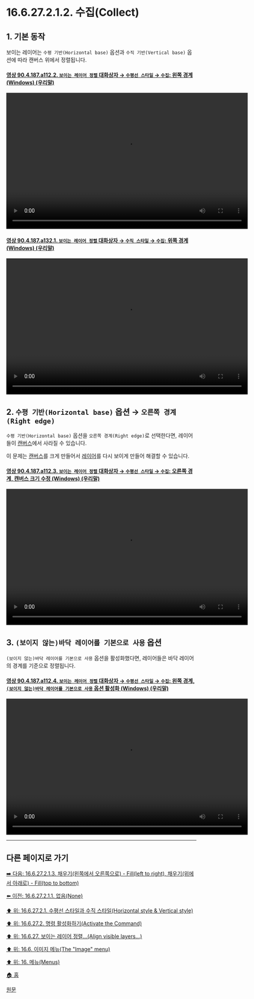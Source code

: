 # 16.6.27.2.1.2. 수집(Collect)

<a id="16-06-27-02-01-02-s1"></a>

## 1. 기본 동작

보이는 레이어는 `수평 기반(Horizontal base)` 옵션과 `수직 기반(Vertical base)` 옵션에 따라 캔버스 위에서 정렬됩니다.

<a id="90-04-187-a112-02"></a>

#### [영상 90.4.187.a112.2. `보이는 레이어 정렬` 대화상자 → `수평선 스타일` → `수집`: 왼쪽 경계 (Windows) (우리말)](./90-04-0187-align_visible_layers.md#90-04-187-a112-02)
<video controls="controls" width="640" height="360" src="https://github.com/user-attachments/assets/067f859e-05ac-4e5f-abe4-c03231e28223"></video>

<a id="90-04-187-a132-01"></a>

#### [영상 90.4.187.a132.1. `보이는 레이어 정렬` 대화상자 → `수직 스타일` → `수집`: 위쪽 경계 (Windows) (우리말)](./90-04-0187-align_visible_layers.md#90-04-187-a132-01)
<video controls="controls" width="640" height="360" src="https://github.com/user-attachments/assets/8f4fbc9f-a0b9-425a-ab03-9ff7446cee46"></video>

<a id="16-06-27-02-01-02-s2"></a>

## 2. `수평 기반(Horizontal base)` 옵션 → `오른쪽 경계(Right edge)`

`수평 기반(Horizontal base)` 옵션을 `오른쪽 경계(Right edge)`로 선택한다면, 레이어들이 [캔버스](./19-glossaryx-canvas.md)에서 사라질 수 있습니다.

이 문제는 [캔버스](./19-glossaryx-canvas.md)를 크게 만들어서 [레이어](./19-glossaryx-layer.md)를 다시 보이게 만들어 해결할 수 있습니다.

<a id="90-04-187-a112-03"></a>

#### [영상 90.4.187.a112.3. `보이는 레이어 정렬` 대화상자 → `수평선 스타일` → `수집`: 오른쪽 경계, 캔버스 크기 수정 (Windows) (우리말)](./90-04-0187-align_visible_layers.md#90-04-187-a112-03)
<video controls="controls" width="640" height="360" src="https://github.com/user-attachments/assets/8c9a601b-9df4-4e5e-87c7-e16038d02327"></video>

<a id="16-06-27-02-01-02-s3"></a>

## 3. `(보이지 않는)바닥 레이어를 기본으로 사용` 옵션
`(보이지 않는)바닥 레이어를 기본으로 사용` 옵션을 활성화했다면, 레이어들은 바닥 레이어의 경계를 기준으로 정렬됩니다.

<a id="90-04-187-a112-04"></a>

#### [영상 90.4.187.a112.4. `보이는 레이어 정렬` 대화상자 → `수평선 스타일` → `수집`: 왼쪽 경계, `(보이지 않는)바닥 레이어를 기본으로 사용` 옵션 활성화 (Windows) (우리말)](./90-04-0187-align_visible_layers.md#90-04-187-a112-04)
<video controls="controls" width="640" height="360" src="https://github.com/user-attachments/assets/01de81e4-937e-4a8d-bf5b-ded72a8f8d5f"></video>

***

## 다른 페이지로 가기

[➡️ 다음: 16.6.27.2.1.3. 채우기(왼쪽에서 오른쪽으로) - Fill(left to right), 채우기(위에서 아래로) - Fill(top to bottom)](./16-06-27-02-01-03-fill_left_to_right.md)

[⬅️ 이전: 16.6.27.2.1.1. 없음(None)](./16-06-27-02-01-01-none.md)

[⬆️ 위: 16.6.27.2.1. 수평선 스타일과 수직 스타일(Horizontal style & Vertical style)](./16-06-27-02-01-00-horizontal_style_n_vertical_style.md)

[⬆️ 위: 16.6.27.2. 명령 활성화하기(Activate the Command)](./16-06-27-02-00-description_of_the_align_visible_layers_dialog.md)

[⬆️ 위: 16.6.27. 보이는 레이어 정렬…(Align visible layers…)](./16-06-27-00-align-visible-layers.md)

[⬆️ 위: 16.6. 이미지 메뉴(The "Image" menu)](./16-06-00-the-image-menu.md)

[⬆️ 위: 16. 메뉴(Menus)](./16-00-menus.md)

[🏠 홈](./00-home.md)

[원문](https://docs.gimp.org/2.10/ko/plug-in-align-layers.html#idm27881)
